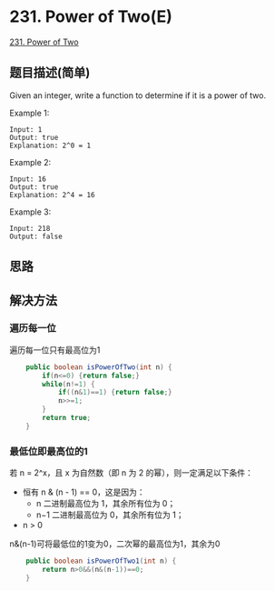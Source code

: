 # 231. Power of Two(E)
[231. Power of Two](https://leetcode-cn.com/problems/power-of-two/)

## 题目描述(简单)

Given an integer, write a function to determine if it is a power of two.

Example 1:
```
Input: 1
Output: true 
Explanation: 2^0 = 1
```
Example 2:
```
Input: 16
Output: true
Explanation: 2^4 = 16
```
Example 3:
```
Input: 218
Output: false
```
## 思路

## 解决方法

### 遍历每一位

遍历每一位只有最高位为1

```java
    public boolean isPowerOfTwo(int n) {
    	if(n<=0) {return false;}
    	while(n!=1) {
    		if((n&1)==1) {return false;}
    		n>>=1;
    	}
        return true;
    }
```



### 最低位即最高位的1

若 n = 2^x，且 x 为自然数（即 n 为 2 的幂），则一定满足以下条件：
- 恒有 n & (n - 1) == 0，这是因为：
    - n 二进制最高位为 1，其余所有位为 0；
    - n−1 二进制最高位为 0，其余所有位为 1；
- n > 0


n&(n-1)可将最低位的1变为0，二次幂的最高位为1，其余为0

```java
    public boolean isPowerOfTwo1(int n) {
        return n>0&&(n&(n-1))==0;
    }
```




